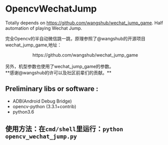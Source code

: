 # OpencvWechatJump
Totally depends on https://github.com/wangshub/wechat_jump_game. Half automation of playing Wechat Jump.

完全Opencv的半自动微信跳一跳，原理参照了@wangshub的开源项目wechat_jump_game,地址：<br>
<center>https://github.com/wangshub/wechat_jump_game</center><br>
另外，机型参数也使用了wechat_jump_game的参数。<br>
**感谢@wangshub的许可以及社区前辈们的贡献。** 

## Preliminary libs or software :
* ADB(Android Debug Bridge)
* opencv-python (3.3.1+contrib)  
* python3.6
## 使用方法：在`cmd/shell`里运行：`python opencv_wechat_jump.py`
